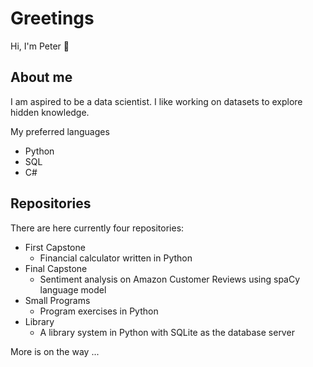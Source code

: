 # Greetings 
Hi, I'm Peter 👋 

## About me
I am aspired to be a data scientist. I like working on datasets to explore hidden knowledge.

My preferred languages
- Python
- SQL
- C#

## Repositories
There are here currently four repositories:
- First Capstone
  - Financial calculator written in Python
- Final Capstone
  - Sentiment analysis on Amazon Customer Reviews using spaCy language model
- Small Programs
  - Program exercises in Python
- Library
  - A library system in Python with SQLite as the database server

More is on the way ...


<!--
**LFP-Yu/LFP-Yu** is a ✨ _special_ ✨ repository because its `README.md` (this file) appears on your GitHub profile.

Here are some ideas to get you started:

- 🔭 I’m currently working on ...
- 🌱 I’m currently learning ...
- 👯 I’m looking to collaborate on ...
- 🤔 I’m looking for help with ...
- 💬 Ask me about ...
- 📫 How to reach me: ...
- 😄 Pronouns: ...
- ⚡ Fun fact: ...
-->
